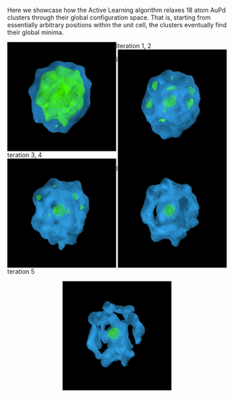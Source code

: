 Here we showcase how the Active Learning algorithm relaxes 18 atom AuPd clusters through their global configuration space.
That is, starting from essentially arbitrary positions within the unit cell, the clusters eventually find their global minima.


Iteration 1, 2
<img align="left" width="250" height="250" src="ga1.gif"> <img align="right" width="250" height="250" src="ga2.gif">

Iteration 3, 4
<img align="left" width="250" height="250" src="ga3.gif"> <img align="right" width="250" height="250" src="ga4.gif">

Iteration 5
<p align="center">
  <img width="250" height="250" src="ga5.gif">
</p>

